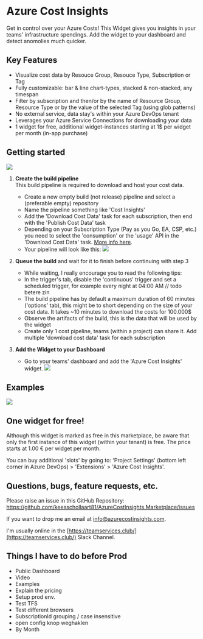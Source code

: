 # Azure Cost Insights

Get in control over your Azure Costs! This Widget gives you insights in your teams' infrastructure spendings. Add the widget to your dashboard and detect anomolies much quicker. 

## Key Features

- Visualize cost data by Resouce Group, Resouce Type, Subscription or Tag
- Fully customizable: bar & line chart-types, stacked & non-stacked, any timespan
- Filter by subscription and then/or by the name of Resource Group, Resource Type or by the value of the selected Tag (using glob patterns)
- No external service, data stay's within your Azure DevOps tenant
- Leverages your Azure Service Connections for downloading your data
- 1 widget for free, additional widget-instances starting at 1$ per widget per month (in-app purchase)

## Getting started

![](/AzureCostInsights.Marketplace/images/flow.png)
 
1. **Create the build pipeline**<br/>
This build pipeline is required to download and host your cost data.

    - Create a new empty build (not release) pipeline and select a (preferable empty) repository
    - Name the pipeline something like 'Cost Insights'
    - Add the 'Download Cost Data' task for each subscription, then end with the 'Publish Cost Data' task 
    - Depending on your Subscription Type (Pay as you Go, EA, CSP, etc.) you need to select the 'consumption' or the 'usage' API in the 'Download Cost Data' task. [More info here](https://github.com/keesschollaart81/AzureCostInsights.Marketplace/wiki/Getting-Started#subscription-types).
    - Your pipeline will look like this:
    ![](/AzureCostInsights.Marketplace/screenshots/buildpipeline.png)

2. **Queue the build** and wait for it to finish before continuing with step 3
    - While waiting, I really encourage you to read the following tips:
    - In the trigger's tab, disable the 'continuous' trigger and set a scheduled trigger, for example every night at 04:00 AM
    // todo betere zin
    - The build pipeline has by default a maximum duration of 60 minutes ('options' tab), this might be to short depending on the size of your cost data. It takes ~10 minutes to download the costs for 100.000$
    - Observe the artifacts of the build, this is the data that will be used by the widget
    - Create only 1 cost pipeline, teams (within a project) can share it. Add multiple 'download cost data' task for each subscription

3. **Add the Widget to your Dashboard**<br/>
    - Go to your teams' dashboard and add the 'Azure Cost Insights' widget.
    ![](/AzureCostInsights.Marketplace/screenshots/addwidget.gif)
  
 

## Examples

[![](/AzureCostInsights.Marketplace/screenshots/screen2_thumb.png)](/AzureCostInsights.Marketplace/screenshots/screen2.png)

## One widget for free!

Although this widget is marked as free in this marketplace, be aware that only the first instance of this widget (within your tenant) is free. The price starts at 1.00 € per widget per month. 

You can buy additional 'slots' by going to: 'Project Settings' (bottom left corner in Azure DevOps) > 'Extensions' > 'Azure Cost Insights'.

## Questions, bugs, feature requests, etc.

Please raise an issue in this GitHub Repository:
https://github.com/keesschollaart81/AzureCostInsights.Marketplace/issues

If you want to drop me an email at [info@azurecostinsights.com](mailto:info@azurecostinsights.com).

I'm usually online in the [https://teamservices.club/](https://teamservices.club/) Slack Channel.

## Things I have to do before Prod
 
- Public Dashboard
- Video
- Examples
- Explain the pricing
- Setup prod env.
- Test TFS
- Test different browsers 
- SubscriptionId grouping / case insensitive
- open config knop weghaklen
- By Month